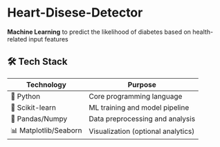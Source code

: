 #  Heart-Disese-Detector

**Machine Learning** to predict the likelihood of diabetes based on health-related input features

## 🛠️ Tech Stack

| Technology         | Purpose                                 |
|--------------------|-----------------------------------------|
| 🐍 Python           | Core programming language               |
| 🧪 Scikit-learn     | ML training and model pipeline          |
| 📁 Pandas/Numpy     | Data preprocessing and analysis         |
| 📊 Matplotlib/Seaborn| Visualization (optional analytics)    |
